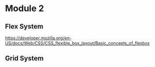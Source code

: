 # Module 2

## Flex System




https://developer.mozilla.org/en-US/docs/Web/CSS/CSS_flexible_box_layout/Basic_concepts_of_flexbox

## Grid System



